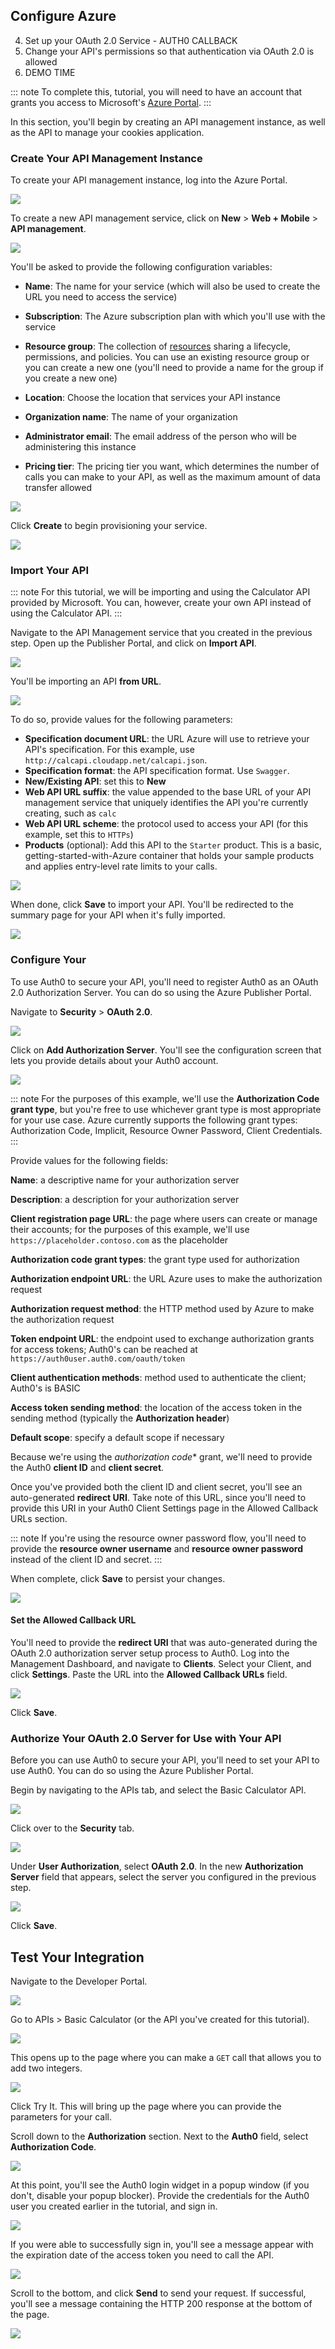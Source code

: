 
## Configure Azure

4. Set up your OAuth 2.0 Service - AUTH0 CALLBACK
5. Change your API's permissions so that authentication via OAuth 2.0 is allowed
6. DEMO TIME

::: note
To complete this, tutorial, you will need to have an account that grants you access to Microsoft's [Azure Portal](https://portal.azure.com).
:::

In this section, you'll begin by creating an API management instance, as well as the API to manage your cookies application.

### Create Your API Management Instance

To create your API management instance, log into the Azure Portal.

![](/media/articles/integrations/azure-api-mgmt/azure/azure-portal-home.png)

To create a new API management service, click on **New** > **Web + Mobile** > **API management**.

![](/media/articles/integrations/azure-api-mgmt/azure/azure-portal-api-management.png)

You'll be asked to provide the following configuration variables:

* **Name**: The name for your service (which will also be used to create the URL you need to access the service)

* **Subscription**: The Azure subscription plan with which you'll use with the service

* **Resource group**: The collection of [resources](https://docs.microsoft.com/en-us/azure/azure-resource-manager/resource-group-portal) sharing a lifecycle, permissions, and policies. You can use an existing resource group or you can create a new one (you'll need to provide a name for the group if you create a new one)

* **Location**: Choose the location that services your API instance

* **Organization name**: The name of your organization

* **Administrator email**: The email address of the person who will be administering this instance

* **Pricing tier**: The pricing tier you want, which determines the number of calls you can make to your API, as well as the maximum amount of data transfer allowed

![](/media/articles/integrations/azure-api-mgmt/azure/api-mgmt-service-config.png)

Click **Create** to begin provisioning your service.

![](/media/articles/integrations/azure-api-mgmt/azure/deployment-in-progress.png)

### Import Your API

::: note
For this tutorial, we will be importing and using the Calculator API provided by Microsoft. You can, however, create your own API instead of using the Calculator API.
:::

Navigate to the API Management service that you created in the previous step. Open up the Publisher Portal, and click on **Import API**.

![](/media/articles/integrations/azure-api-mgmt/azure/publisher-profile.png)

You'll be importing an API **from URL**. 

![](/media/articles/integrations/azure-api-mgmt/azure/import-api.png)

To do so, provide values for the following parameters:

* **Specification document URL**: the URL Azure will use to retrieve your API's specification. For this example, use `http://calcapi.cloudapp.net/calcapi.json`.
* **Specification format**: the API specification format. Use `Swagger`.
* **New/Existing API**: set this to **New**
* **Web API URL suffix**: the value appended to the base URL of your API management service that uniquely identifies the API you're currently creating, such as `calc`
* **Web API URL scheme**: the protocol used to access your API (for this example, set this to `HTTPs`)
* **Products** (optional): Add this API to the `Starter` product. This is a basic, getting-started-with-Azure container that holds your sample products and applies entry-level rate limits to your calls.

![](/media/articles/integrations/azure-api-mgmt/azure/import-api-config.png)

When done, click **Save** to import your API. You'll be redirected to the summary page for your API when it's fully imported.

![](/media/articles/integrations/azure-api-mgmt/azure/basic-calc-api.png)

### Configure Your

To use Auth0 to secure your API, you'll need to register Auth0 as an OAuth 2.0 Authorization Server. You can do so using the Azure Publisher Portal.

Navigate to **Security** > **OAuth 2.0**.

![](/media/articles/integrations/azure-api-mgmt/azure/oauth2-servers.png)

Click on **Add Authorization Server**. You'll see the configuration screen that lets you provide details about your Auth0 account.

![](/media/articles/integrations/azure-api-mgmt/azure/new-oauth2-server-config.png)

::: note
For the purposes of this example, we'll use the **Authorization Code grant type**, but you're free to use whichever grant type is most appropriate for your use case. Azure currently supports the following grant types: Authorization Code, Implicit, Resource Owner Password, Client Credentials.
:::

Provide values for the following fields:

**Name**: a descriptive name for your authorization server

**Description**: a description for your authorization server

**Client registration page URL**: the page where users can create or manage their accounts; for the purposes of this example, we'll use `https://placeholder.contoso.com` as the placeholder

**Authorization code grant types**: the grant type used for authorization

**Authorization endpoint URL**: the URL Azure uses to make the authorization request

**Authorization request method**: the HTTP method used by Azure to make the authorization request

**Token endpoint URL**: the endpoint used to exchange authorization grants for access tokens; Auth0's can be reached at `https://auth0user.auth0.com/oauth/token`

**Client authentication methods**: method used to authenticate the client; Auth0's is BASIC

**Access token sending method**: the location of the access token in the sending method (typically the **Authorization header**)

**Default scope**: specify a default scope if necessary

Because we're using the *authorization code** grant, we'll need to provide the Auth0 **client ID** and **client secret**.

Once you've provided both the client ID and client secret, you'll see an auto-generated **redirect URI**. Take note of this URL, since you'll need to provide this URI in your Auth0 Client Settings page in the Allowed Callback URLs section.

::: note
If you're using the resource owner password flow, you'll need to provide the **resource owner username** and **resource owner password** instead of the client ID and secret.
:::

When complete, click **Save** to persist your changes.

![](/media/articles/integrations/azure-api-mgmt/azure/new-server-saved.png)

#### Set the Allowed Callback URL

You'll need to provide the **redirect URI** that was auto-generated during the OAuth 2.0 authorization server setup process to Auth0. Log into the Management Dashboard, and navigate to **Clients**. Select your Client, and click **Settings**. Paste the URL into the **Allowed Callback URLs** field.

![](/media/articles/integrations/azure-api-mgmt/azure/set-callback-url.png)

Click **Save**.

### Authorize Your OAuth 2.0 Server for Use with Your API

Before you can use Auth0 to secure your API, you'll need to set your API to use Auth0. You can do so using the Azure Publisher Portal.

Begin by navigating to the APIs tab, and select the Basic Calculator API.

![](/media/articles/integrations/azure-api-mgmt/azure/api-list.png)

Click over to the **Security** tab.

![](/media/articles/integrations/azure-api-mgmt/azure/security.png)

Under **User Authorization**, select **OAuth 2.0**. In the new **Authorization Server** field that appears, select the server you configured in the previous step.

![](/media/articles/integrations/azure-api-mgmt/azure/set-auth0-as-authserver.png)

Click **Save**.

## Test Your Integration

Navigate to the Developer Portal.

![](/media/articles/integrations/azure-api-mgmt/azure/developer-portal.png)

Go to APIs > Basic Calculator (or the API you've created for this tutorial). 

![](/media/articles/integrations/azure-api-mgmt/azure/dev-portal-apis.png)

This opens up to the page where you can make a `GET` call that allows you to add two integers.

![](/media/articles/integrations/azure-api-mgmt/azure/dev-portal-calculator.png)

Click Try It. This will bring up the page where you can provide the parameters for your call.

Scroll down to the **Authorization** section. Next to the **Auth0** field, select **Authorization Code**.

![](/media/articles/integrations/azure-api-mgmt/azure/dev-portal-try-it.png)

At this point, you'll see the Auth0 login widget in a popup window (if you don't, disable your popup blocker). Provide the credentials for the Auth0 user you created earlier in the tutorial, and sign in.

![](/media/articles/integrations/azure-api-mgmt/azure/dev-portal-auth.png)

If you were able to successfully sign in, you'll see a message appear with the expiration date of the access token you need to call the API.

![](/media/articles/integrations/azure-api-mgmt/azure/dev-portal-token.png)

Scroll to the bottom, and click **Send** to send your request. If successful, you'll see a message containing the HTTP 200 response at the bottom of the page.

![](/media/articles/integrations/azure-api-mgmt/azure/dev-portal-200-response.png)